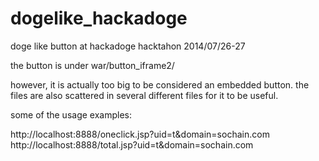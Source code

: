 dogelike_hackadoge
==================

doge like button at hackadoge hacktahon 2014/07/26-27


the button is under 
war/button_iframe2/

however, it is actually too big to be considered an embedded button.  the files are also scattered in several different files for it to be useful.

some of the usage examples:

http://localhost:8888/oneclick.jsp?uid=t&domain=sochain.com
http://localhost:8888/total.jsp?uid=t&domain=sochain.com
